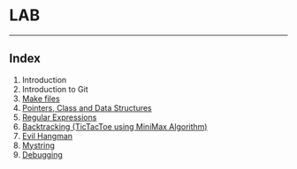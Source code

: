 # LAB

____

## Index  

1. Introduction  
2. Introduction to Git
3. [Make files](./lab03/)
4. [Pointers, Class and Data Structures](./lab04/)
5. [Regular Expressions](./lab05/)
6. [Backtracking (TicTacToe using MiniMax Algorithm)](./lab06/)
7. [Evil Hangman](./lab07/)
8. [Mystring](./lab08/)
9. [Debugging](./lab09/)